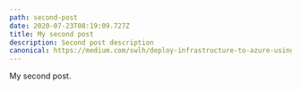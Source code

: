```yaml
---
path: second-post
date: 2020-07-23T08:19:09.727Z
title: My second post
description: Second post description
canonical: https://medium.com/swlh/deploy-infrastructure-to-azure-using-terraform-b55cbab13929
---
```

My second post.
